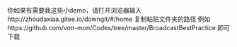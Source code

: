 你如果有需要我这些小demo，请打开浏览器输入http://zhoudaxiaa.gitee.io/downgit/#/home
复制粘贴文件夹的路径
例如https://github.com/von-mon/Codes/tree/master/BroadcastBestPractice
即可下载